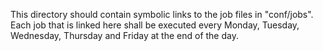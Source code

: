 This directory should contain symbolic links to the job files in "conf/jobs". Each job that is linked here shall be executed every Monday, Tuesday, Wednesday, Thursday and Friday at the end of the day.
